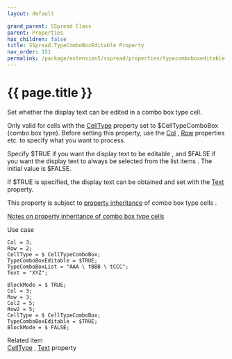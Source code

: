 ```yaml
---
layout: default

grand_parent: SSpread Class
parent: Properties
has_children: false
title: SSpread.TypeComboBoxEditable Property
nav_order: 151
permalink: /package/extension5/sspread/properties/typecomboboxeditable
---
```

# {{ page.title }}

Set whether the display text can be edited in a combo box type cell.

Only valid for cells with the <a href="/package/extension5/sspread/properties/celltype">CellType</a> property set to $CellTypeComboBox (combo box type).
Before setting this property, use the <a href="/package/extension5/sspread/properties/col">Col</a> , <a href="/package/extension5/sspread/properties/row">Row</a> properties etc. to specify what you want to process.

Specify $TRUE if you want the display text to be editable , and $FALSE if you want the display text to always be selected from the list items .
The initial value is $FALSE.

If $TRUE is specified, the display text can be obtained and set with the <a href="/package/extension5/sspread/properties/text">Text</a> property.

This property is subject to <a href="/package/extension5/sspread/properties/celltype#property-inheritance-for-each-cell-data-type">property inheritance</a> of combo box type cells .

<a href="/package/extension5/sspread/properties/celltype#notes-on-property-inheritance-of-combo-box-type-cells">Notes on property inheritance of combo box type cells</a>

Use case
```
Col = 3;
Row = 2;
CellType = $ CellTypeComboBox;
TypeComboBoxEditable = $TRUE;
TypeComboBoxList = "AAA \ tBBB \ tCCC";
Text = "XYZ";
 
BlockMode = $ TRUE;
Col = 3;
Row = 3;
Col2 = 5;
Row2 = 5;
CellType = $ CellTypeComboBox;
TypeComboBoxEditable = $TRUE;
BlockMode = $ FALSE;
```

Related item<br>
 <a href="/package/extension5/sspread/properties/celltype">CellType</a> ,  <a href="/package/extension5/sspread/properties/text">Text</a>  property